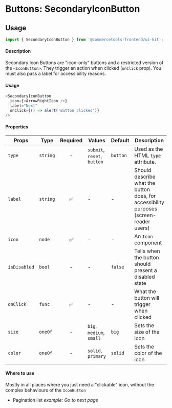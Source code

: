# Buttons: SecondaryIconButton

## Usage

```js
import { SecondaryIconButton } from '@commercetools-frontend/ui-kit';
```

#### Description

Secondary Icon Buttons are "icon-only" buttons and a restricted version of the
`<IconButton>`. They trigger an action when clicked (`onClick` prop). You must
also pass a label for accessibility reasons.

#### Usage

```js
<SecondaryIconButton
  icon={<ArrowRightIcon />}
  label="Next"
  onClick={() => alert('Button clicked')}
/>
```

#### Properties

| Props        | Type     | Required | Values                      | Default  | Description                                                                            |
| ------------ | -------- | :------: | --------------------------- | -------- | -------------------------------------------------------------------------------------- |
| `type`       | `string` |    -     | `submit`, `reset`, `button` | `button` | Used as the HTML `type` attribute.                                                     |
| `label`      | `string` |    ✅    | -                           | -        | Should describe what the button does, for accessibility purposes (screen-reader users) |
| `icon`       | `node`   |    ✅    | -                           | -        | An `Icon` component                                                                    |
| `isDisabled` | `bool`   |    -     | -                           | `false`  | Tells when the button should present a disabled state                                  |
| `onClick`    | `func`   |    ✅    | -                           | -        | What the button will trigger when clicked                                              |
| `size`       | `oneOf`  |    -     | `big`, `medium`, `small`    | `big`    | Sets the size of the icon                                                              |
| `color`      | `oneOf`  |    -     | `solid`, `primary`          | `solid`  | Sets the color of the icon                                                             |

#### Where to use

Mostly in all places where you just need a "clickable" icon, without the complex
behaviours of the `IconButton`

- Pagination list _example: Go to next page_
